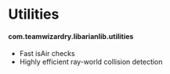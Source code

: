 # Utilities
#### com.teamwizardry.libarianlib.utilities
- Fast isAir checks
- Highly efficient ray-world collision detection

